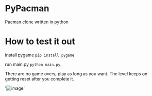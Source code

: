 # PyPacman
Pacman clone written in python

# How to test it out

install pygame `pip install pygame`

run main.py `python main.py`.

There are no game overs, play as long as you want. The level keeps on getting reset after you complete it.

'![image](https://github.com/user-attachments/assets/611a170a-e74c-446c-a6c3-f2bd380847f4)'
